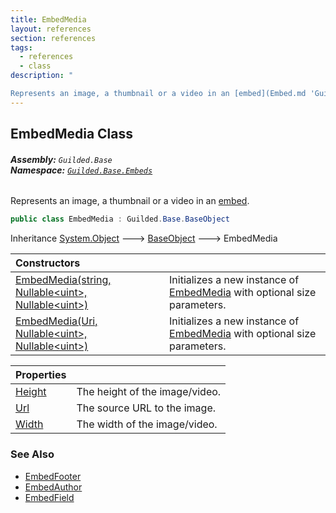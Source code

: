 ```yaml
---
title: EmbedMedia
layout: references
section: references
tags:
  - references
  - class
description: "

Represents an image, a thumbnail or a video in an [embed](Embed.md 'Guilded.Base.Embeds.Embed')."
---
```


## EmbedMedia Class
###### **Assembly:** `Guilded.Base`<br/>**Namespace:** [`Guilded.Base.Embeds`](Guilded.Base.Embeds.md 'Guilded.Base.Embeds')

Represents an image, a thumbnail or a video in an [embed](Embed.md 'Guilded.Base.Embeds.Embed').

```csharp
public class EmbedMedia : Guilded.Base.BaseObject
```

Inheritance [System.Object](https://docs.microsoft.com/en-us/dotnet/api/System.Object 'System.Object') &#129106; [BaseObject](BaseObject.md 'Guilded.Base.BaseObject') &#129106; EmbedMedia

| Constructors | |
| :--- | :--- |
| [EmbedMedia(string, Nullable&lt;uint&gt;, Nullable&lt;uint&gt;)](EmbedMedia.EmbedMedia(string,Nullable_uint_,Nullable_uint_).md 'Guilded.Base.Embeds.EmbedMedia.EmbedMedia(string, System.Nullable<uint>, System.Nullable<uint>)') | Initializes a new instance of [EmbedMedia](EmbedMedia.md 'Guilded.Base.Embeds.EmbedMedia') with optional size parameters. |
| [EmbedMedia(Uri, Nullable&lt;uint&gt;, Nullable&lt;uint&gt;)](EmbedMedia.EmbedMedia(Uri,Nullable_uint_,Nullable_uint_).md 'Guilded.Base.Embeds.EmbedMedia.EmbedMedia(Uri, System.Nullable<uint>, System.Nullable<uint>)') | Initializes a new instance of [EmbedMedia](EmbedMedia.md 'Guilded.Base.Embeds.EmbedMedia') with optional size parameters. |

| Properties | |
| :--- | :--- |
| [Height](EmbedMedia.Height.md 'Guilded.Base.Embeds.EmbedMedia.Height') | The height of the image/video. |
| [Url](EmbedMedia.Url.md 'Guilded.Base.Embeds.EmbedMedia.Url') | The source URL to the image. |
| [Width](EmbedMedia.Width.md 'Guilded.Base.Embeds.EmbedMedia.Width') | The width of the image/video. |

### See Also
- [EmbedFooter](EmbedFooter.md 'Guilded.Base.Embeds.EmbedFooter')
- [EmbedAuthor](EmbedAuthor.md 'Guilded.Base.Embeds.EmbedAuthor')
- [EmbedField](EmbedField.md 'Guilded.Base.Embeds.EmbedField')